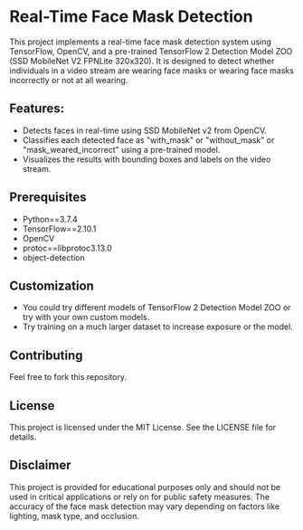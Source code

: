 # Real-Time Face Mask Detection

This project implements a real-time face mask detection system using TensorFlow, OpenCV, and a pre-trained TensorFlow 2 Detection Model ZOO (SSD MobileNet V2 FPNLite 320x320). 
It is designed to detect whether individuals in a video stream are wearing face masks or wearing face masks incorrectly or not at all wearing.

## Features:
* Detects faces in real-time using SSD MobileNet v2 from OpenCV.
* Classifies each detected face as "with_mask" or "without_mask" or "mask_weared_incorrect" using a pre-trained model.
* Visualizes the results with bounding boxes and labels on the video stream.

## Prerequisites
* Python==3.7.4
* TensorFlow==2.10.1
* OpenCV
* protoc==libprotoc3.13.0
* object-detection

## Customization
* You could try different models of TensorFlow 2 Detection Model ZOO or try with your own custom models.
* Try training on a much larger dataset to increase exposure or the model.

## Contributing
Feel free to fork this repository.

## License
This project is licensed under the MIT License. See the LICENSE file for details.

## Disclaimer
This project is provided for educational purposes only and should not be used in critical applications or rely on for public safety measures. 
The accuracy of the face mask detection may vary depending on factors like lighting, mask type, and occlusion.
